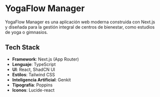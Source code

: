 # YogaFlow Manager

YogaFlow Manager es una aplicación web moderna construida con Next.js y diseñada para la gestión integral de centros de bienestar, como estudios de yoga o gimnasios.

## Tech Stack

- **Framework**: Next.js (App Router)
- **Lenguaje**: TypeScript
- **UI**: React, ShadCN UI
- **Estilos**: Tailwind CSS
- **Inteligencia Artificial**: Genkit
- **Tipografía**: Poppins
- **Iconos**: Lucide-react
